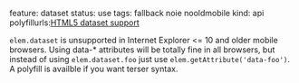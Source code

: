 feature: dataset
status: use
tags: fallback noie nooldmobile
kind: api
polyfillurls:[HTML5 dataset support](http://eligrey.com/blog/post/html-5-dataset-support)

`elem.dataset` is unsupported in Internet Explorer <= 10 and older mobile browsers. Using data-* attributes will be totally fine in all browsers, but instead of using `elem.dataset.foo` just use `elem.getAttribute('data-foo')`. A polyfill is availble if you want terser syntax.
